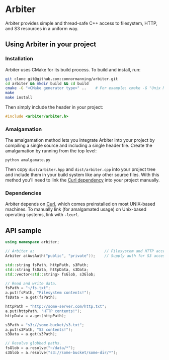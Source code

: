 # Arbiter

Arbiter provides simple and thread-safe C++ access to filesystem, HTTP, and S3 resources in a uniform way.

## Using Arbiter in your project

### Installation

Arbiter uses CMake for its build process.  To build and install, run:

```bash
git clone git@github.com:connormanning/arbiter.git
cd arbiter && mkdir build && cd build
cmake -G "<CMake generator type>" ..    # For example: cmake -G "Unix Makefiles" ..
make
make install
```

Then simply include the header in your project:

```cpp
#include <arbiter/arbiter.h>
```

### Amalgamation

The amalgamation method lets you integrate Arbiter into your project by compiling a single source and including a single header file.  Create the amalgamation by running from the top level:

`python amalgamate.py`

Then copy `dist/arbiter.hpp` and `dist/arbiter.cpp` into your project tree and include them in your build system like any other source files.  With this method you'll need to link the [Curl dependency](#dependencies) into your project manually.

### Dependencies

Arbiter depends on [Curl](http://curl.haxx.se/libcurl/), which comes preinstalled on most UNIX-based machines.  To manually link (for amalgamated usage) on Unix-based operating systems, link with `-lcurl`.

## API sample

```cpp
using namespace arbiter;

// Arbiter a;                               // Filesystem and HTTP access.
Arbiter a(AwsAuth("public", "private"));    // Supply auth for S3 access.

std::string fsPath, httpPath, s3Path;
std::string fsData, httpData, s3Data;
std::vector<std::string> fsGlob, s3Glob;

// Read and write data.
fsPath = "~/fs.txt";
a.put(fsPath, "Filesystem contents!");
fsData = a.get(fsPath);

httpPath = "http://some-server.com/http.txt";
a.put(httpPath, "HTTP contents!");
httpData = a.get(httpPath);

s3Path = "s3://some-bucket/s3.txt";
a.put(s3Path, "S3 contents!");
s3Data = a.get(s3Path);

// Resolve globbed paths.
fsGlob = a.resolve("~/data/*");
s3Glob = a.resolve("s3://some-bucket/some-dir/*");
```

